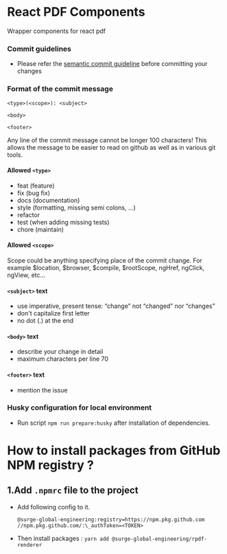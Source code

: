 # React PDF Components

Wrapper components for react pdf

### Commit guidelines

- Please refer the [semantic commit guideline](https://www.conventionalcommits.org/en/v1.0.0/#summary) before committing your changes

### Format of the commit message

```
<type>(<scope>): <subject>

<body>

<footer>
```

Any line of the commit message cannot be longer 100 characters! This allows the message to be easier to read on github as well as in various git tools.

#### Allowed `<type>`

- feat (feature)
- fix (bug fix)
- docs (documentation)
- style (formatting, missing semi colons, …)
- refactor
- test (when adding missing tests)
- chore (maintain)

#### Allowed `<scope>`

Scope could be anything specifying place of the commit change. For example $location, $browser, $compile, $rootScope, ngHref, ngClick, ngView, etc...

#### `<subject>` text

- use imperative, present tense: “change” not “changed” nor “changes”
- don't capitalize first letter
- no dot (.) at the end

#### `<body>` text

- describe your change in detail
- maximum characters per line 70

#### `<footer>` text

- mention the issue

### Husky configuration for local environment

- Run script `npm run prepare:husky` after installation of dependencies.

# How to install packages from GitHub NPM registry ?

## 1.Add `.npmrc` file to the project

- Add following config to it.

      @surge-global-engineering:registry=https://npm.pkg.github.com
      //npm.pkg.github.com/:\_authToken=<TOKEN>

- Then install packages : `yarn add @surge-global-engineering/rpdf-renderer`
